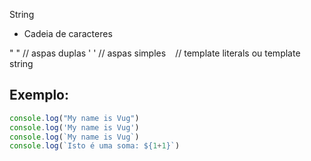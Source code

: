 String 

* Cadeia de caracteres 

" " // aspas duplas
' ' // aspas simples
` ` // template literals ou template string

## Exemplo:
```js
console.log("My name is Vug")
console.log('My name is Vug')
console.log(`My name is Vug`)
console.log(`Isto é uma soma: ${1+1}`)
```